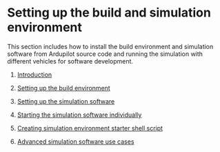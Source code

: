 # Setting up the build and simulation environment
This section includes how to install the build environment and simulation software from Ardupilot source code and running the simulation with different vehicles for software development.

1. [Introduction]()
   
2. [Setting up the build environment](build-environment-setup.md)

3. [Setting up the simulation software](simulation-software-setup.md)

4. [Starting the simulation software individually]()

5. [Creating simulation environment starter shell script]()

6. [Advanced simulation software use cases]()
